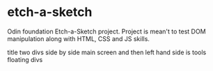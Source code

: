 # etch-a-sketch

Odin foundation Etch-a-Sketch project.
Project is mean't to test DOM manipulation 
along with HTML, CSS and JS skills.


title
two divs side by side
main screen and then left hand side is tools 
floating divs 